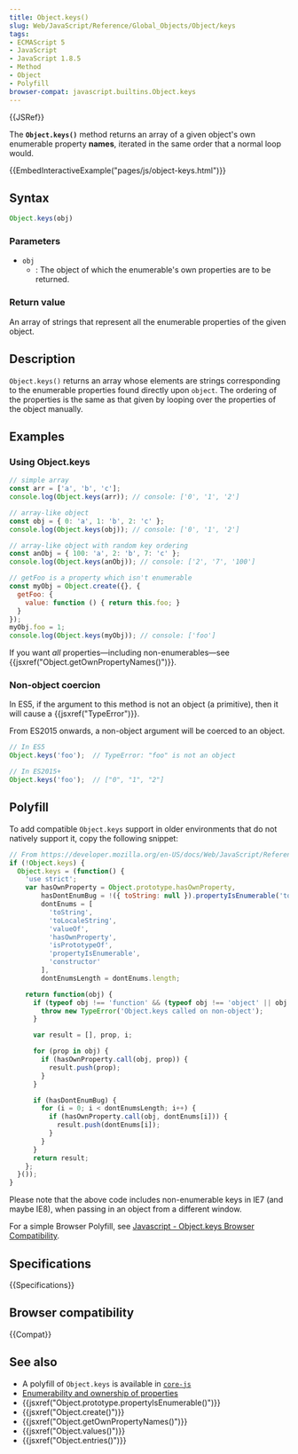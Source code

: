 ```yaml
---
title: Object.keys()
slug: Web/JavaScript/Reference/Global_Objects/Object/keys
tags:
- ECMAScript 5
- JavaScript
- JavaScript 1.8.5
- Method
- Object
- Polyfill
browser-compat: javascript.builtins.Object.keys
---
```

{{JSRef}}

The **`Object.keys()`** method returns an array of a given object's own
enumerable property **names**, iterated in the same order that a normal loop
would.

{{EmbedInteractiveExample("pages/js/object-keys.html")}}

## Syntax

```js
Object.keys(obj)
```

### Parameters

*   `obj`
    *   : The object of which the enumerable's own properties are to be returned.

### Return value

An array of strings that represent all the enumerable properties of the given
object.

## Description

`Object.keys()` returns an array whose elements are strings corresponding to the
enumerable properties found directly upon `object`. The ordering of the
properties is the same as that given by looping over the properties of the
object manually.

## Examples

### Using Object.keys

```js
// simple array
const arr = ['a', 'b', 'c'];
console.log(Object.keys(arr)); // console: ['0', '1', '2']

// array-like object
const obj = { 0: 'a', 1: 'b', 2: 'c' };
console.log(Object.keys(obj)); // console: ['0', '1', '2']

// array-like object with random key ordering
const anObj = { 100: 'a', 2: 'b', 7: 'c' };
console.log(Object.keys(anObj)); // console: ['2', '7', '100']

// getFoo is a property which isn't enumerable
const myObj = Object.create({}, {
  getFoo: {
    value: function () { return this.foo; }
  }
});
myObj.foo = 1;
console.log(Object.keys(myObj)); // console: ['foo']
```

If you want *all* properties—including non-enumerables—see
{{jsxref("Object.getOwnPropertyNames()")}}.

### Non-object coercion

In ES5, if the argument to this method is not an object (a primitive), then it
will cause a {{jsxref("TypeError")}}.

From ES2015 onwards, a non-object argument will be coerced to an object.

```js
// In ES5
Object.keys('foo');  // TypeError: "foo" is not an object

// In ES2015+
Object.keys('foo');  // ["0", "1", "2"]
```

## Polyfill

To add compatible `Object.keys` support in older environments that do not
natively support it, copy the following snippet:

```js
// From https://developer.mozilla.org/en-US/docs/Web/JavaScript/Reference/Global_Objects/Object/keys
if (!Object.keys) {
  Object.keys = (function() {
    'use strict';
    var hasOwnProperty = Object.prototype.hasOwnProperty,
        hasDontEnumBug = !({ toString: null }).propertyIsEnumerable('toString'),
        dontEnums = [
          'toString',
          'toLocaleString',
          'valueOf',
          'hasOwnProperty',
          'isPrototypeOf',
          'propertyIsEnumerable',
          'constructor'
        ],
        dontEnumsLength = dontEnums.length;

    return function(obj) {
      if (typeof obj !== 'function' && (typeof obj !== 'object' || obj === null)) {
        throw new TypeError('Object.keys called on non-object');
      }

      var result = [], prop, i;

      for (prop in obj) {
        if (hasOwnProperty.call(obj, prop)) {
          result.push(prop);
        }
      }

      if (hasDontEnumBug) {
        for (i = 0; i < dontEnumsLength; i++) {
          if (hasOwnProperty.call(obj, dontEnums[i])) {
            result.push(dontEnums[i]);
          }
        }
      }
      return result;
    };
  }());
}
```

Please note that the above code includes non-enumerable keys in IE7 (and maybe
IE8), when passing in an object from a different window.

For a simple Browser Polyfill, see
[Javascript - Object.keys Browser Compatibility](http://tokenposts.blogspot.com.au/2012/04/javascript-objectkeys-browser.html).

## Specifications

{{Specifications}}

## Browser compatibility

{{Compat}}

## See also

*   A polyfill of `Object.keys` is available in
    [`core-js`](https://github.com/zloirock/core-js#ecmascript-object)
*   [Enumerability and ownership of properties](/en-US/docs/Web/JavaScript/Enumerability_and_ownership_of_properties)
*   {{jsxref("Object.prototype.propertyIsEnumerable()")}}
*   {{jsxref("Object.create()")}}
*   {{jsxref("Object.getOwnPropertyNames()")}}
*   {{jsxref("Object.values()")}}
*   {{jsxref("Object.entries()")}}
